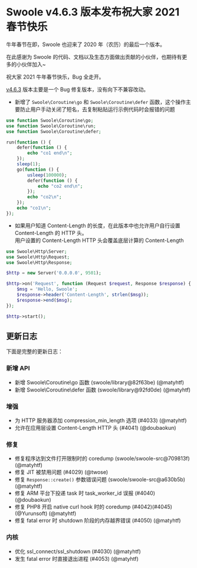 # Swoole v4.6.3 版本发布祝大家 2021 春节快乐

牛年春节在即，Swoole 也迎来了 2020 年（农历）的最后一个版本。

在此感谢为 Swoole 的代码、文档以及生态方面做出贡献的小伙伴，也期待有更多的小伙伴加入~

祝大家 2021 牛年春节快乐，Bug 全走开。

[v4.6.3](https://github.com/swoole/swoole-src/releases/tag/v4.6.3) 版本主要是一个 Bug 修复版本，没有向下不兼容改动。

- 新增了 `Swoole\Coroutine\go` 和 `Swoole\Coroutine\defer` 函数，这个操作主要防止用户手动关闭了短名，去复制粘贴运行示例代码时会报错的问题

```php
use function Swoole\Coroutine\go;
use function Swoole\Coroutine\run;
use function Swoole\Coroutine\defer;

run(function () {
    defer(function () {
        echo "co1 end\n";
    });
    sleep(1);
    go(function () {
        usleep(100000);
        defer(function () {
            echo "co2 end\n";
        });
        echo "co2\n";
    });
    echo "co1\n";
});
```

- 如果用户知道 Content-Length 的长度，在此版本中也允许用户自行设置 Content-Length 的 HTTP 头。  
  用户设置的 Content-Length HTTP 头会覆盖底层计算的 Content-Length

```php
use Swoole\Http\Server;
use Swoole\Http\Request;
use Swoole\Http\Response;

$http = new Server('0.0.0.0', 9501);

$http->on('Request', function (Request $request, Response $response) {
    $msg = 'Hello, Swoole';
    $response->header('Content-Length', strlen($msg));
    $response->end($msg);
});

$http->start();
```

## 更新日志

下面是完整的更新日志：

### 新增 API

- 新增 Swoole\Coroutine\go 函数 (swoole/library@82f63be) (@matyhtf)
- 新增 Swoole\Coroutine\defer 函数 (swoole/library@92fd0de) (@matyhtf)

### 增强

- 为 HTTP 服务器添加 compression_min_length 选项 (#4033) (@matyhtf)
- 允许在应用层设置 Content-Length HTTP 头 (#4041) (@doubaokun)

### 修复

- 修复程序达到文件打开限制时的 coredump (swoole/swoole-src@709813f) (@matyhtf)
- 修复 JIT 被禁用问题 (#4029) (@twose)
- 修复 `Response::create()` 参数错误问题 (swoole/swoole-src@a630b5b) (@matyhtf)
- 修复 ARM 平台下投递 task 时 task_worker_id 误报 (#4040) (@doubaokun)
- 修复 PHP8 开启 native curl hook 时的 coredump (#4042)(#4045) (@Yurunsoft) (@matyhtf)
- 修复 fatal error 时 shutdown 阶段的内存越界错误 (#4050) (@matyhtf)

### 内核

- 优化 ssl_connect/ssl_shutdown (#4030) (@matyhtf)
- 发生 fatal error 时直接退出进程 (#4053) (@matyhtf)
